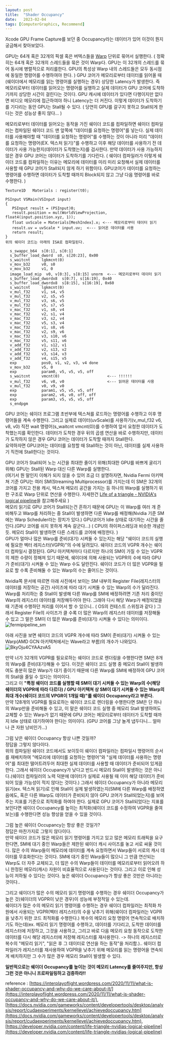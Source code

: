 ```yaml
---
layout: post
title:  "Shader Occupancy"
date:   2023-02-04
tags: [ComputerGraphics, Recommend]
---         
```

  
Xcode GPU Frame Capture를 보던 중 Occupancy라는 데이터가 있어 이것이 뭔지 궁금해서 찾아보았다.         


GPU는 64개 혹은 32개의 픽셀 혹은 버텍스들을 [Warp](https://developer.nvidia.com/content/life-triangle-nvidias-logical-pipeline) 단위로 묶어서 실행한다. ( 정확히는 64개 혹은 32개의 스레드들을 묶은 것이 Warp다. GPU는 이 32개의 스레드를 묶어 동시에 병렬적으로 처리를한다. GPU의 특성상 Warp 내의 스레드들은 모두 동시점에 동일한 명령어를 수행하여야 한다. ) GPU 코어가 메모리로부터 데이터를 읽어올 때(쉐이더에서 메모리를 읽는 명령어를 실행하는 경우) 상당한 Latency가 발생한다. 즉 메모리로부터 데이터를 읽어오는 명령어를 실행하고 실제 데이터가 GPU 코어에 도착하기까지 상당한 시간이 걸린다는 것이다. GPU 캐시에 데이터가 있다면 다행이지만 없다면 비디오 메모리에 접근하여야 하니 Latency는 더 커진다. 이렇게 데이터가 도착하기를 기다리는 동안 GPU는 Stall될 수 있다. ( 당연히 GPU를 갈구지 못하고 Stall되게 한다는 것은 성능상 좋지 않다... )         

메모리로부터 데이터를 읽어오는 동작을 가진 쉐이더 코드를 컴파일하면 쉐이더 컴파일러는 컴파일된 쉐이더 코드 맨 앞쪽에 "데이터를 요청하는 명령어"를 넣는다. 실제 데이터를 사용해야할 때 "데이터를 요청하는 명령어"를 수행하는 것이 아니라 미리 "데이터를 요청하는 명령어(EX. 텍스처 읽기)"를 수행하고 이후 해당 데이터를 사용하기 전 데이터가 사용 가능한지(데이터가 도착했는지)를 검사한다. 만약 데이터가 사용 가능하지 않은 경우 GPU 코어는 데이터가 도착하기를 기다린다. ( 쉐이더 컴파일러가 이렇게 쉐이더 코드를 컴파일하는 이유는 메모리에 데이터를 미리 미리 요청해서 실제 데이터를 사용할 때 GPU 코어가 Stall되지 않게 하기 위함이다. GPU코어가 데이터를 요청하는 명령어를 수행하면 데이터가 도착할 때까지 Block되지 않고 그냥 다음 명령어를 바로 수행한다. )

```
Texture1D	Materials : register(t0);
 
PSInput VSMain(VSInput input)
{
   PSInput result = (PSInput)0; 
   result.position = mul(WorldViewProjection, float4(input.position.xyz, 1));
   float uvScale = Materials[MeshIndex].x; <--- 메모리로부터 데이터 읽기
   result.uv = uvScale * input.uv;  <--- 읽어온 데이터를 사용
   return result;
}
위의 쉐이더 코드는 아래의 ISA로 컴파일된다.

  s_swappc_b64  s[0:1], s[0:1]                          
  s_buffer_load_dword  s0, s[20:23], 0x00               
  s_waitcnt     lgkmcnt(0)                              
  v_mov_b32     v0, s0                                  
  v_mov_b32     v1, 0                                   
  image_load_mip  v0, v[0:3], s[8:15] unorm  <--- 메모리로부터 데이터 읽기      
  s_buffer_load_dwordx8  s[0:7], s[16:19], 0x40         
  s_buffer_load_dwordx8  s[8:15], s[16:19], 0x60        
  s_waitcnt     lgkmcnt(0)                              
  v_mul_f32     v1, s4, v5                              
  v_mul_f32     v2, s5, v5                              
  v_mul_f32     v3, s6, v5                              
  v_mul_f32     v5, s7, v5                              
  v_mac_f32     v1, s0, v4                              
  v_mac_f32     v2, s1, v4                              
  v_mac_f32     v3, s2, v4                              
  v_mac_f32     v5, s3, v4                              
  v_mac_f32     v1, s8, v6                              
  v_mac_f32     v2, s9, v6                              
  v_mac_f32     v3, s10, v6                             
  v_mac_f32     v5, s11, v6                             
  v_add_f32     v1, s12, v1                             
  v_add_f32     v2, s13, v2                             
  v_add_f32     v3, s14, v3                             
  v_add_f32     v4, s15, v5                             
  exp           pos0, v1, v2, v3, v4 done               
  v_mov_b32     v5, 0                                   
  exp           param0, v5, v5, v5, off                 
  s_waitcnt     vmcnt(0)                     <--- !!!!!!          
  v_mul_f32     v6, v8, v0                   <--- 읽어온 데이터를 사용          
  v_mul_f32     v0, v9, v0                              
  exp           param1, v5, v5, v5, off                 
  exp           param2, v6, v0, off, off                
  exp           param3, v5, v5, v5, off                 
  s_endpgm                                              
```

GPU 코어는 쉐이더 프로그램 초반부에 텍스쳐를 로드하는 명령어를 수행하고 이후 명령어들을 계속 수행한다. 그리고 실제로 데이터(uvScale)를 사용하기(v_mul_f32     v6, v8, v0) 직전 wait 명령어(s_waitcnt     vmcnt(0))를 수행하여 앞서 요청한 데이터가 도착했는지를 확인한다. 데이터가 도착한 경우 뒤의 곱셈 연산을 바로 수행하지만, 데이터가 도착하지 않은 경우 GPU 코어는 데이터가 도착할 때까지 Stall한다.          
요약하자면 GPU코어는 데이터를 요청할 때 Stall하는 것이 아닌, 데이터를 실제 사용하기 직전에 Stall한다는 것이다.       

GPU 코어가 Stall되어 노는 시간을 최대한 줄이기 위해(최대한 GPU를 바쁘게 굴리기 위해) GPU는 Stall된 Warp 대신 다른 Warp를 실행한다.      
(여기서 뭔 말인지 이해가 되지 않을 수 있어 조금 더 설명하자면, Nvidia Fermi 아키텍쳐 기준 GPU는 여러 SM(Streaming Multiprocessor)를 가지는데 이 SM은 32개의 코어를 가지고 전용 캐시, 텍스쳐 메모리 공간을 가지는 등 하나의 Warp를 실행하기 위한 구조로 Warp 단위로 연산을 수행한다. 자세한건 [Life of a triangle - NVIDIA's logical pipeline](https://developer.nvidia.com/content/life-triangle-nvidias-logical-pipeline)을 참고해주세요 )       
메모리 읽기로 GPU 코어가 Stall되는건 흔하기 때문에 GPU는 이 Warp를 여러 개 준비해두고 Warp를 처리하는 중 Stall이 발생하면 다른 Warp를 배정해(Nvidia 기준 SM에는 Warp Scheduler라는 장치가 있다.) GPU코어가 Idle 상태로 대기하는 시간을 줄인다.(GPU 코어를 쉬지 못하게 계속 갈군다...) ( CPU의 하이퍼스레딩과 비슷한 개념인듯. 메모리 Stall이 발생하면 다른 스레드를 코어에 배정한다. )          
GPU가 얼마나 많은 Warp를 준비(대기) 시켜둘 수 있는지는 해당 "쉐이더 코드의 실행에 필요한 벡터 레지스터(VGPR)"의 수에 달려있다. 쉐이더 코드의 VGPR 개수는 쉐이더 컴파일시 결정된다. GPU 아키텍쳐마다 다르지만 하나의 SM이 가질 수 있는 VGPR의 제한 수량이 정해져 있기 때문에, 쉐이더에 의해 사용되는 VGPR의 수에 따라 GPU가 준비(대기) 시켜둘 수 있는 Warp 수도 달란진다. 쉐이더 코드가 더 많은 VGPR을 필요로 할 수록 준비해둘 수 있는 Warp의 수는 줄어드는 것이다.      
             
Nvidia쪽 문서에 따르면 아래 사진에서 보이는 SM 내부의 Register File(레지스터의 데이터를 저장하는 공간) 사이즈에 따라 대기 시켜둘 수 있는 Warp의 수가 달라진다. Warp를 처리하는 중 Stall이 발생해 다른 Warp를 SM에 배정하려면 기존 처리 중이던 Warp의 레지스터 데이터를 저장해두어야 한다. 그래야 다시 해당 Warp가 배정되었을 때 기존에 수행하던 처리를 이어서 할 수 있으니.. ( OS의 컨테스트 스위칭과 같다 ) 그래서 Register File의 사이즈가 클 수록 더 많은 Warp의 레지스터 데이터를 저장해둘 수 있고 그 말은 SM이 더 많은 Warp를 준비(대기) 시켜둘 수 있다는 의미이다.             
![fermipipeline_sm](https://user-images.githubusercontent.com/33873804/216777763-9b7a23f4-e8e1-409f-8e05-133858ce13ae.png)              
                
아래 사진을 보면 쉐이더 코드의 VGPR 개수에 따라 SM이 준비(대기) 시켜둘 수 있는 Warp(AMD GCN 아키텍쳐에서는 Wave라고 부름)의 개수가 나와있다.    
![BkyOju4CYAAzvAS](https://user-images.githubusercontent.com/33873804/216778000-c7ecae90-9223-49dd-8b0e-817db1dd357c.jpg)        
        
만약 너가 32개의 VGPR를 필요로하는 쉐이더 코드로 렌더링을 수행한다면 SM은 8개의 Warp를 준비(대기)해둘 수 있다. 이것은 쉐이더 코드 실행 중 메모리 Stall이 발생하여도 충분히 많은 Warp가 대기 중이기 때문에 다른 Warp를 SM에 배정하여 GPU 코어의 Stall을 줄일 수 있다는 의미이다.           
그리고 이 **"특정 쉐이더 코드를 실행할 때 SM이 대기 시켜둘 수 있는 Warp의 수(해당 쉐이더의 VGPR에 따라 다르다) / GPU 아키텍쳐 상 SM이 대기 시켜둘 수 있는 Warp의 최대 개수(쉐이더 코드의 VPGR이 1개일 때)"를 쉐이더 Occupancy라고 부른다.**                   
만약 128개의 VGPR를 필요로하는 쉐이더 코드로 렌더링을 수행한다면 SM은 단 하나의 Warp만을 준비해둘 수 있고, 이 말은 쉐이더 코드 실행 중 메모리 Stall 발생하여도 교체할 수 있는 Warp가 없기 때문에 GPU 코어는 메모리로부터 데이터가 도착할 때까지 Idle 상태로 대기하여야 한다는 의미이다. (GPU 코어를 그냥 놀게 냅두다니... 얼마나 큰 자원 낭비인가...)           
          
그럼 낮은 쉐이더 Occupancy 항상 나쁜 것일까?             
정답을 그렇지 않다이다.           
위의 컴파일된 쉐이더 코드에서도 보이듯이 쉐이더 컴파일러는 컴파일시 명령어의 순서를 재배치하여 "메모리에 데이터를 요청하는 명령어"와 "실제 데이터를 사용하는 명령어"를 최대한 떨어트려두어 최대한 실제 데이터를 사용할 때 데이터가 준비되어 있게끔 한다. 그래서 쉐이더 Occupancy가 낮다고 반드시 메모리 Stall이 발생하는 것은 아니다.(쉐이더 컴파일러의 노력 덕분에 데이터가 실제로 사용될 때 이미 해당 데이터가 준비되어 있을 가능성이 적지 않다는 것이다.) 그래서 쉐이더 Occupancy가 아니라 메모리 읽기(ex. 텍스쳐 읽기)로 인해 Stall이 실제 발생하였는지(SM에 다른 Warp를 배정하였음에도, 혹은 다른 Warp도 데이터가 준비되지 않아 GPU 코어가 Stall되었는지)를 보여주는 지표를 기준으로 최적화를 하여야 한다. 실제로 GPU 코어가 Stall되었다는 지표를 보인다면 쉐이더 Occupancy를 높이는 최적화(쉐이더 코드를 수정하여 VGPR을 줄여보는)를 수행한다면 성능 향상을 얻을 수 있을 것이다.                                                                         
           
그럼 높은 쉐이더 Occupancy는 항상 좋은 것일가?            
정답은 마찬가지로 그렇지 않다이다.         
만약 쉐이더 코드가 많은 메모리 읽기 명령어를 가지고 있고 많은 메모리 트래픽을 요구한다면, SM에 대기 중인 Warp들은 제한된 쉐이더 캐시 사이즈를 놓고 서로 싸울 것이다. 많은 수의 Warp들이 메모리에 데이터를 계속 요청하면서 Warp들이 서로의 캐시 데이터를 무효화한다는 것이다. SM에 대기 중인 Warp들이 많으니 그 만큼 연산되는 Warp도 더 자주 교체되고, 더 많은 수의 Warp들이 데이터를 메모리로부터 읽어오려 하니 한정된 메모리(캐시) 자원이 비효율적으로 사용된다는 것이다. 그리고 이로 인해 성능이 저하될 수 있다는 것이다. 높은 쉐이더 Occupancy가 항상 좋은 것만은 아니라는 것이다..          
                                        
그리고 쉐이더가 많은 수의 메모리 읽기 명령어를 수행하는 경우 쉐이더 Occupancy가 높은 것(쉐이더의 VGPR이 낮은 경우)이 성능에 부정적일 수 있는데.       
쉐이더가 많은 수의 메모리 읽기 명령어를 수행하는 경우 쉐이더 컴파일러는 최적화 차원에서 사용되는 VGPR(벡터 레지스터)의 수을 낮추기 위해(쉐이더 컴파일러는 VGPR을 낮추기 위한 코드 최적화를 수행한다.) 복수의 메모리 요청 명령어 연속적으로 배치하기도 하는데(ex. 메모리 읽기 명령어를 수행하고, 데이터를 기다리고, 도착한 데이터를 레지스터에 저장하고, 그것을 사용하고, 그리고 바로 다음 메모리 요청 동작으로 도착한 데이터를 다시 해당 레지스터에 저장해 레지스터를 재사용한다. -> 하나의 레지스터로 복수의 "메모리 읽기", "읽은 후 그 데이터로 연산을 하는 동작"을 처리함.).. 쉐이더 컴파일러가 레지스터를 재사용하여 VGPR을 낮추기 위해 메모리를 읽는 명령어을 연속되게 배치하지만 그 수가 많은 경우 메모리 Stall이 발생할 수 있다.               
            
**일반적으로는 쉐이더 Occupancy를 높이는 것이 메모리 Latency를 줄여주지만, 항상 그런 것은 아니니 프로파일링하고 검증하라!!**            
                  

reference : [https://interplayoflight.wordpress.com/2020/11/11/what-is-shader-occupancy-and-why-do-we-care-about-it/](https://interplayoflight.wordpress.com/2020/11/11/what-is-shader-occupancy-and-why-do-we-care-about-it/), [https://docs.nvidia.com/gameworks/content/developertools/desktop/analysis/report/cudaexperiments/kernellevel/achievedoccupancy.htm](https://docs.nvidia.com/gameworks/content/developertools/desktop/analysis/report/cudaexperiments/kernellevel/achievedoccupancy.htm), [https://developer.nvidia.com/content/life-triangle-nvidias-logical-pipeline](https://developer.nvidia.com/content/life-triangle-nvidias-logical-pipeline)
